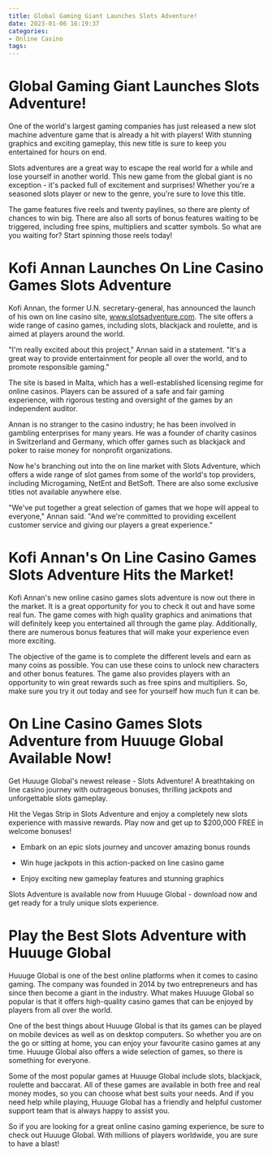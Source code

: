 ```yaml
---
title: Global Gaming Giant Launches Slots Adventure!
date: 2023-01-06 16:19:37
categories:
- Online Casino
tags:
---
```



#  Global Gaming Giant Launches Slots Adventure!

One of the world's largest gaming companies has just released a new slot machine adventure game that is already a hit with players! With stunning graphics and exciting gameplay, this new title is sure to keep you entertained for hours on end.

Slots adventures are a great way to escape the real world for a while and lose yourself in another world. This new game from the global giant is no exception - it's packed full of excitement and surprises! Whether you're a seasoned slots player or new to the genre, you're sure to love this title.

The game features five reels and twenty paylines, so there are plenty of chances to win big. There are also all sorts of bonus features waiting to be triggered, including free spins, multipliers and scatter symbols. So what are you waiting for? Start spinning those reels today!

#  Kofi Annan Launches On Line Casino Games Slots Adventure

Kofi Annan, the former U.N. secretary-general, has announced the launch of his own on line casino site, www.slotsadventure.com. The site offers a wide range of casino games, including slots, blackjack and roulette, and is aimed at players around the world.

"I'm really excited about this project," Annan said in a statement. "It's a great way to provide entertainment for people all over the world, and to promote responsible gaming."

The site is based in Malta, which has a well-established licensing regime for online casinos. Players can be assured of a safe and fair gaming experience, with rigorous testing and oversight of the games by an independent auditor.

Annan is no stranger to the casino industry; he has been involved in gambling enterprises for many years. He was a founder of charity casinos in Switzerland and Germany, which offer games such as blackjack and poker to raise money for nonprofit organizations.

Now he's branching out into the on line market with Slots Adventure, which offers a wide range of slot games from some of the world's top providers, including Microgaming, NetEnt and BetSoft. There are also some exclusive titles not available anywhere else.

"We've put together a great selection of games that we hope will appeal to everyone," Annan said. "And we're committed to providing excellent customer service and giving our players a great experience."

#  Kofi Annan's On Line Casino Games Slots Adventure Hits the Market!

Kofi Annan's new online casino games slots adventure is now out there in the market. It is a great opportunity for you to check it out and have some real fun. The game comes with high quality graphics and animations that will definitely keep you entertained all through the game play. Additionally, there are numerous bonus features that will make your experience even more exciting.

The objective of the game is to complete the different levels and earn as many coins as possible. You can use these coins to unlock new characters and other bonus features. The game also provides players with an opportunity to win great rewards such as free spins and multipliers. So, make sure you try it out today and see for yourself how much fun it can be.

#  On Line Casino Games Slots Adventure from Huuuge Global Available Now!

Get Huuuge Global's newest release - Slots Adventure! A breathtaking on line casino journey with outrageous bonuses, thrilling jackpots and unforgettable slots gameplay.

Hit the Vegas Strip in Slots Adventure and enjoy a completely new slots experience with massive rewards. Play now and get up to $200,000 FREE in welcome bonuses!

- Embark on an epic slots journey and uncover amazing bonus rounds

- Win huge jackpots in this action-packed on line casino game

- Enjoy exciting new gameplay features and stunning graphics

Slots Adventure is available now from Huuuge Global - download now and get ready for a truly unique slots experience.

#  Play the Best Slots Adventure with Huuuge Global

Huuuge Global is one of the best online platforms when it comes to casino gaming. The company was founded in 2014 by two entrepreneurs and has since then become a giant in the industry. What makes Huuuge Global so popular is that it offers high-quality casino games that can be enjoyed by players from all over the world.

One of the best things about Huuuge Global is that its games can be played on mobile devices as well as on desktop computers. So whether you are on the go or sitting at home, you can enjoy your favourite casino games at any time. Huuuge Global also offers a wide selection of games, so there is something for everyone.

Some of the most popular games at Huuuge Global include slots, blackjack, roulette and baccarat. All of these games are available in both free and real money modes, so you can choose what best suits your needs. And if you need help while playing, Huuuge Global has a friendly and helpful customer support team that is always happy to assist you.

So if you are looking for a great online casino gaming experience, be sure to check out Huuuge Global. With millions of players worldwide, you are sure to have a blast!
